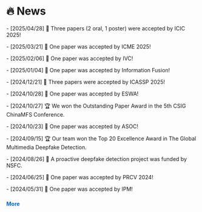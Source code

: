 # 🔥 News
<!-- 最新消息（始终显示） -->
<div class="recent-news">
  <p>- [2025/04/28] 🎉 Three papers (2 oral, 1 poster) were accepted by ICIC 2025!</p>
  <p>- [2025/03/21] 🎉 One paper was accepted by ICME 2025!</p>
  <p>- [2025/02/06] 🎉 One paper was accepted by IVC!</p>
  <p>- [2025/01/04] 🎉 One paper was accepted by Information Fusion!</p>
  <p>- [2024/12/21] 🎉 Three papers were accepted by ICASSP 2025!</p>
  <p>- [2024/10/28] 🎉 One paper was accepted by ESWA!</p>
  <p>- [2024/10/27] 🏆 We won the Outstanding Paper Award in the 5th CSIG ChinaMFS Conference.</p>
  <p>- [2024/10/23] 🎉 One paper was accepted by ASOC!</p>
  <p>- [2024/09/15] 🏆 Our team won the Top 20 Excellence Award in The Global Multimedia Deepfake Detection.</p>
  <p>- [2024/08/26] 🎉 A proactive deepfake detection project was funded by NSFC.</p>
  <p>- [2024/06/25] 🎉 One paper was accepted by PRCV 2024!</p>
  <p>- [2024/05/31] 🎉 One paper was accepted by IPM!</p>
</div>

<!-- 旧消息（默认隐藏） -->
<details id="oldNews">
  <summary class="more-button">  More</summary>
  <div class="older-news">
    <p>- [2024/04/11] 🎓 I was selected as a doctoral supervisor.</p>
    <p>- [2024/04/03] 🎤 I was invited to participate in the 12th Boda Information Forum and gave a report.</p>
    <!-- 更多旧消息... -->
  </div>
</details>

<style>
  .more-button {
    cursor: pointer;
    color: #0366d6;
    font-weight: bold;
    padding: 8px 0;
    display: inline-block;
  }
  .older-news {
    margin-top: 10px;
    border-left: 2px solid #eee;
    padding-left: 15px;
  }
</style>


